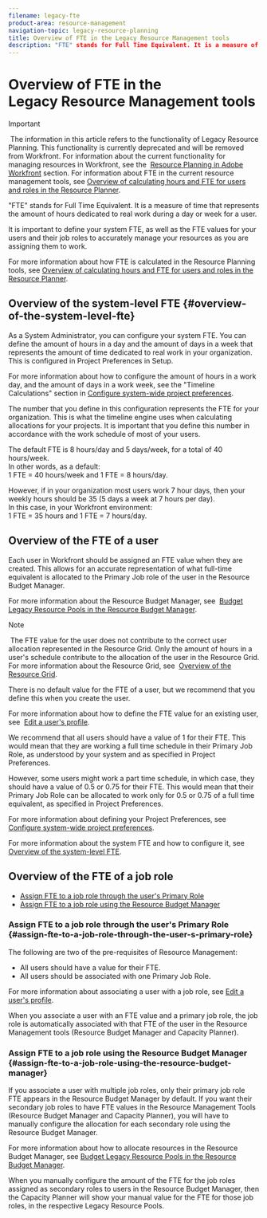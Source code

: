 ```yaml
---
filename: legacy-fte
product-area: resource-management
navigation-topic: legacy-resource-planning
title: Overview of FTE in the Legacy Resource Management tools
description: "FTE" stands for Full Time Equivalent. It is a measure of time that represents the amount of hours dedicated to real work during a day or week for a user.
---
```


# Overview of FTE in the Legacy&nbsp;Resource Management tools

>[!IMPORTANT]
>
>&nbsp;The information in this article refers to the functionality of Legacy Resource Planning. This functionality is currently deprecated and will be removed from Workfront.&nbsp;For information about the&nbsp;current&nbsp;functionality for managing resources in Workfront, see the&nbsp; [Resource Planning in Adobe Workfront](../../resource-mgmt/resource-planning/resource-planning-overview.md)&nbsp;section.&nbsp;For information about FTE in the current resource management tools, see [Overview of calculating hours and FTE for users and roles in the Resource Planner](../../resource-mgmt/resource-planning/calculate-hours-fte-for-users-roles-resource-planner.md).

"FTE" stands for Full Time Equivalent. It is a measure of time that represents the amount of hours dedicated to&nbsp;real work during a day or&nbsp;week for a user.&nbsp;

It is important to define your system FTE, as well as the FTE values for your users and their job roles&nbsp;to accurately manage your resources as you are assigning them to work.&nbsp;

For more information about how FTE is calculated in the Resource Planning tools, see [Overview of calculating hours and FTE for users and roles in the Resource Planner](../../resource-mgmt/resource-planning/calculate-hours-fte-for-users-roles-resource-planner.md).

## Overview of the system-level FTE {#overview-of-the-system-level-fte}

As a System Administrator, you can configure your system FTE. You&nbsp;can define the amount of hours in a day and the amount of days in a week that represents the amount of time dedicated to real work in your organization. This is configured in Project Preferences in Setup.

For more information about how to configure the amount of hours in a work day, and the amount of days in a work week, see the "Timeline Calculations" section in [Configure system-wide project preferences](../../administration-and-setup/set-up-workfront/configure-system-defaults/set-project-preferences.md).

The&nbsp;number that you define in this configuration represents the FTE for your organization. This is what the timeline engine uses when calculating allocations for your projects. It is important that you define this number in accordance with the work schedule of most of your users.&nbsp;

The default FTE is 8 hours/day and 5 days/week, for a total of 40 hours/week.   
In other words, as a default:  
1 FTE = 40 hours/week and 1 FTE = 8 hours/day.&nbsp;

However, if in your organization most users work 7 hour days, then your weekly hours should be 35 (5 days a week at 7 hours per day).   
In this case, in your Workfront environment:  
1 FTE = 35 hours and 1 FTE = 7 hours/day.

## Overview of the FTE of a user

Each user in Workfront should be assigned an FTE value when they are created. This allows for an accurate representation of what full-time equivalent is allocated to the Primary Job role of the user in the Resource Budget Manager.

For more information about the Resource Budget Manager, see&nbsp; [Budget Legacy Resource Pools in the Resource Budget Manager](../../resource-mgmt/legacy-res-planning/budget-legacy-pools-in-budget-manager.md).

>[!NOTE]
>
>&nbsp;The FTE value for the user does not contribute to the correct user allocation represented&nbsp;in the Resource Grid. Only the amount of hours in a user's schedule contribute to the allocation of the user in the Resource Grid. For more information about the Resource Grid, see&nbsp; [Overview of the Resource Grid](../../resource-mgmt/legacy-res-planning/resource-grid-overview.md).

There is no default value for the FTE of a user, but we recommend that you define this when you create the user.&nbsp;

For more information about how to&nbsp;define the FTE value for an existing user, see&nbsp; [Edit a user's profile](../../administration-and-setup/add-users/create-and-manage-users/edit-a-users-profile.md).

We recommend that all users should have a value of 1 for their FTE. This would mean that they are working a full time schedule in their Primary Job Role, as understood by your system and as&nbsp;specified&nbsp;in Project Preferences.&nbsp;

However, some users might work a part time schedule, in which case, they should&nbsp;have a value of 0.5 or 0.75 for their FTE. This would mean that their Primary Job Role can be allocated to work only for 0.5 or 0.75 of a full time equivalent, as specified in Project Preferences.&nbsp;

For more information about defining your Project Preferences, see&nbsp; [Configure system-wide project preferences](../../administration-and-setup/set-up-workfront/configure-system-defaults/set-project-preferences.md).

For more information about the system FTE and how to configure it, see&nbsp; [Overview of the system-level FTE](#overview-of-the-system-level-fte).

## Overview of the FTE of&nbsp;a job role

* [Assign FTE to a job role through the user's Primary Role](#assign-fte-to-a-job-role-through-the-user-s-primary-role) 
* [Assign FTE to a job role using the Resource Budget Manager](#assign-fte-to-a-job-role-using-the-resource-budget-manager)

### Assign FTE to a job role through the user's Primary Role {#assign-fte-to-a-job-role-through-the-user-s-primary-role}

The following are two&nbsp;of the pre-requisites of Resource Management:

* All users should have a value for their FTE.
* All users should be associated with one Primary Job Role.&nbsp;

For more information about associating a user with a job role, see [Edit a user's profile](../../administration-and-setup/add-users/create-and-manage-users/edit-a-users-profile.md).

When you associate a user with an FTE value and a primary job role, the job role is automatically associated with that FTE of the user in the Resource Management tools (Resource Budget Manager and Capacity Planner).&nbsp;

### Assign FTE to a job role using the Resource Budget Manager {#assign-fte-to-a-job-role-using-the-resource-budget-manager}

If you associate a user with multiple job roles, only their primary job role FTE&nbsp;appears in the Resource Budget Manager by default. If you want their secondary job roles to have FTE values in the Resource Management Tools (Resource Budget Manager and Capacity Planner), you will have to manually configure&nbsp;the allocation for each&nbsp;secondary role using the Resource Budget Manager.

For more information about how to allocate resources in the Resource Budget Manager, see [Budget Legacy Resource Pools in the Resource Budget Manager](../../resource-mgmt/legacy-res-planning/budget-legacy-pools-in-budget-manager.md).&nbsp;

When you manually configure the amount of the FTE for the job roles assigned as secondary roles to users in the Resource Budget Manager, then the Capacity Planner will show your manual value for the FTE for those job roles, in the respective Legacy Resource Pools.&nbsp;
